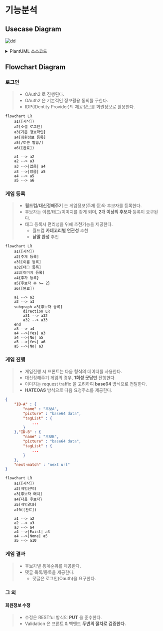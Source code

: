 # 기능분석

## Usecase Diagram

![dd](https://www.plantuml.com/plantuml/png/bLN1RjD04BtlLunyIW_95rHLRvoGkF01KMfAH6cGipqWg6Gr6uJ0XqeXA29nv8fIeAg4sxYgA_f5k-D_ODsCqPfrus15KVBclTcPoTi9s-xpjiSFNkwnFVSP1zu3hxlxdCDErtCxlDlRPwpTuJqFd4S7RfyxnRUdVTTps3q6cs-RJSW1nbwrEo_QkouuA6RgLk27KmVUC0Rw-HkILm7E1U7Bfw7EVwgJK2qIcSORiDbgGGFZLCR-Xa4YP7bU0wUVr6Y6lw-1y8U8Al3nOuJHE1id-FLEds0fx6JGQcr18viANHFEZm55b0r2Gs5dhPCMMZj64daLoyKT3O6PqnbTwkdOZHDk4Hzit59OoQpgBOMTTRMqkl6I1CD4dOa2Mul-AyNl_jgAR32JDsc9VdZ_NdPczYN0wR5CV7LsKVOdlWjmE0DrakV1C2r6BAylPEeRUBq4RvFyDJcjKDa9gG6gBFPnFZJOHgvL0gCHueq5JWSc_lZr4pq2kdfQew9lsLXN7upoSiYJrNHoNKuttBHIiLm162RwcBhaHmdWpO_iSmsHEjQ-r3J0znFzoMomAamdB8Gw7nROMegZYQxzVnJoCjPt9RTi8I8J7Z9QeitcrZzhq0oKLqE-Qqb0ZYuGstPcpFpnJPpcoDYskx-Z_ml-0000)

<details>
    <summary>
    PlantUML 소스코드
    </summary>

```plantuml
@startuml
left to right direction

actor "Guest"
actor "User"
Guest <|-- User

package "서비스" {

    package "게임" {
        (목록보기) <.. (참가)

        (참가) <|-- (월드컵 참가)
        (참가) <|-- (대신정해주기 참가)
        (월드컵 참가) ..> (후보자 선택)
        (대신정해주기 참가) ..> (후보자 선택)

        (후보자 선택) ..> (결과보기)


        (등록) <|-- (월드컵 등록)
        (등록) <|-- (대신정해주기 등록)
        (월드컵 등록) ..> (후보자 등록)
        (대신정해주기 등록) ..> (후보자 등록)

        (후보자 등록) ..> (이름 등록)
        (후보자 등록) ..> (이미지 등록)
        (후보자 등록) ..> (태그 등록)
    }
    
    package "회원관리" {
        (소셜 로그인) <|-- (구글 로그인)
        (소셜 로그인) <|-- (카카오 로그인)
        (구글 로그인) ..> (회원가입)
        (카카오 로그인) ..> (회원가입)

        (로그아웃)

        (MyPage) <.. (입력한 댓글 보기)
        (MyPage) <.. (등록한 월드컵 보기)
        (MyPage) <.. (게임이력 보기)
        (MyPage) <.. (내 취향 보기)
        (MyPage) <.. (회원정보 수정)

        (회원정보 수정) <.. (별명 수정)
        (회원정보 수정) <.. (나이 수정)
        (회원정보 수정) <.. (거주지 수정)
    }
}

Guest --> (목록보기)
Guest --> (결과보기)
User --> (등록)
User --> (소셜 로그인)
User --> (로그아웃)
User --> (MyPage)

@enduml
```

</details>

## Flowchart Diagram

### 로그인

> - OAuth2 로 진행된다.
> - OAuth2 은 기본적인 정보활용 동의를 구한다.
> - IDP(IDentity Provider)의 제공정보를 회원정보로 활용한다.

```mermaid
flowchart LR
    a1([시작])
    a2[소셜 로그인]
    a3{기존 정보확인}
    a4[회원정보 등록]
    a5[/토큰 발급/]
    a6([완료])

    a1 --> a2
    a2 --> a3
    a3 -->|없음| a4
    a3 -->|있음| a5
    a4 --> a5
    a5 --> a6
```

### 게임 등록

> - __월드컵/대신정해주기__ 는 게임정보(주제 등)와 후보자를 등록한다.
> - 후보자는 이름/태그/이미지를 갖게 되며, __2개 이상의 후보자__ 등록이 요구된다.
> - 태그 등록시 편리성을 위해 추천기능을 제공한다.
>   - 월드컵 __카데고리별 연관성__ 추천
>   - __낱말 완성__ 추천

```mermaid
flowchart LR
    a1([시작])
    a2[주제 등록]
    a31[이름 등록]
    a32[태그 등록]
    a33[이미지 등록]
    a4{추가 등록}
    a5{후보자 수 >= 2}
    a6([완료])

    a1 --> a2
    a2 --> a3
    subgraph a3[후보자 등록]
        direction LR
        a31 --> a32
        a32 --> a33
    end
    a3 --> a4
    a4 -->|Yes| a3
    a4 -->|No| a5
    a5 -->|Yes| a6
    a5 -->|No| a3
```

### 게임 진행

> - 게임진행 시 프론트는 다음 형식의 데이터를 사용한다.
> - 대신정해주기 게임의 경우, __1회성 문답만__ 진행한다.
> - 이미지는 request traffic 을 고려하여 __base64__ 방식으로 전달한다.
> - __HATEOAS__ 방식으로 다음 요청주소를 제공한다.

```json
{
    "ID-A" : {
        "name" : "후보A",
        "picture" : "base64 data",
        "tagList" : {
            ...
        }
    },"ID-B" : {
        "name" : "후보B",
        "picture" : "base64 data",
        "tagList" : {
            ...
        }
    },
    "next-match" : "next url"
}
```

```mermaid
flowchart LR
    a1([시작])
    a2[게임선택]
    a3[후보자 매치]
    a4{다음 후보자}
    a5[게임결과]
    a10([완료])

    a1 --> a2
    a2 --> a3
    a3 --> a4
    a4 -->|Exist| a3
    a4 -->|None| a5
    a5 --> a10
```

### 게임 결과

> - 후보자별 통계순위를 제공한다.
> - 댓글 목록/등록을 제공한다.
>   - 댓글은 로그인(Oauth)을 요구한다.

### 그 외

#### 회원정보 수정

> - 수정은 RESTful 방식의 __PUT__ 을 준수한다.
> - Validation 은 프론트 & 백엔드 __두번의 절차로 검증한다.__
